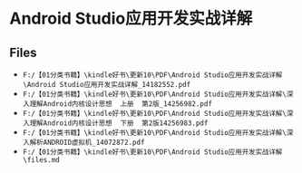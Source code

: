 # Android Studio应用开发实战详解

## Files

- `F:/【01分类书籍】\kindle好书\更新10\PDF\Android Studio应用开发实战详解\Android Studio应用开发实战详解_14182552.pdf`
- `F:/【01分类书籍】\kindle好书\更新10\PDF\Android Studio应用开发实战详解\深入理解Android内核设计思想  上册  第2版_14256982.pdf`
- `F:/【01分类书籍】\kindle好书\更新10\PDF\Android Studio应用开发实战详解\深入理解Android内核设计思想  下册  第2版14256983.pdf`
- `F:/【01分类书籍】\kindle好书\更新10\PDF\Android Studio应用开发实战详解\深入解析ANDROID虚拟机_14072872.pdf`
- `F:/【01分类书籍】\kindle好书\更新10\PDF\Android Studio应用开发实战详解\files.md`
